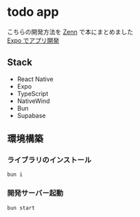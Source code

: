 # todo app

こちらの開発方法を [Zenn](https://zenn.dev/) で本にまとめました  
[Expo でアプリ開発](https://zenn.dev/keisuke333/books/109bfd5bf5ddf9)

## Stack

- React Native
- Expo
- TypeScript
- NativeWind
- Bun
- Supabase

## 環境構築

### ライブラリのインストール

```
bun i
```

### 開発サーバー起動

```
bun start
```
